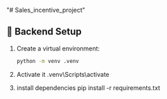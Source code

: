 "# Sales_incentive_project" 

## 🐍 Backend Setup

1. Create a virtual environment:
   ```bash
   python -m venv .venv

2. Activate it
    .venv\Scripts\activate

3. install dependencies
    pip install -r requirements.txt
